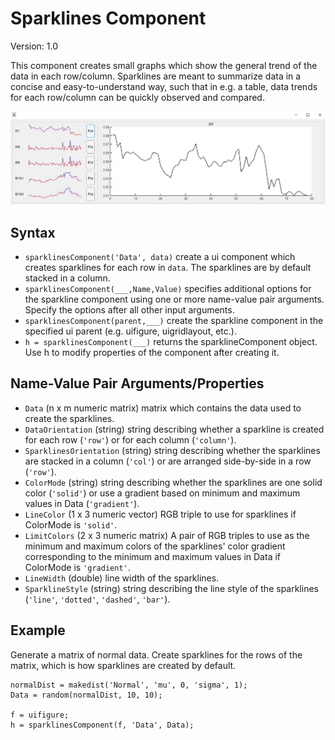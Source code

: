 # Sparklines Component

Version: 1.0

This component creates small graphs which show the general trend of the data in each row/column. Sparklines are meant to summarize data in a concise and easy-to-understand way, such that in e.g. a table, data trends for each row/column can be quickly observed and compared.

![Example sparklinesComponent](./exampleSC.jpg)

## Syntax
* `sparklinesComponent('Data', data)` create a ui component which creates sparklines for each row in `data`. The sparklines are by default stacked in a column.
* `sparklinesComponent(___,Name,Value)` specifies additional options for the sparkline component using one or more name-value pair arguments. Specify the options after all other input arguments.
* `sparklinesComponent(parent,___)` create the sparkline component in the specified ui parent (e.g. uifigure, uigridlayout, etc.).
* `h = sparklinesComponent(___)` returns the sparklineComponent object. Use h to modify properties of the component after creating it.

## Name-Value Pair Arguments/Properties
* `Data` (n x m numeric matrix) matrix which contains the data used to create the sparklines.
* `DataOrientation` (string) string describing whether a sparkline is created for each row (`'row'`) or for each column (`'column'`).
* `SparklinesOrientation` (string) string describing whether the sparklines are stacked in a column (`'col'`) or are arranged side-by-side in a row (`'row'`). 
* `ColorMode` (string) string describing whether the sparklines are one solid color (`'solid'`) or use a gradient based on minimum and maximum values in Data (`'gradient'`).
* `LineColor` (1 x 3 numeric vector) RGB triple to use for sparklines if ColorMode is `'solid'`.
* `LimitColors` (2 x 3 numeric matrix) A pair of RGB triples to use as the minimum and maximum colors of the sparklines' color gradient corresponding to the minimum and maximum values in Data if ColorMode is `'gradient'`. 
* `LineWidth` (double) line width of the sparklines.
* `SparklineStyle` (string) string describing the line style of the sparklines (`'line'`, `'dotted'`, `'dashed'`, `'bar'`).

## Example
Generate a matrix of normal data. Create sparklines for the rows of the matrix, which is how sparklines are created by default. 
```
normalDist = makedist('Normal', 'mu', 0, 'sigma', 1);
Data = random(normalDist, 10, 10);
 
f = uifigure;
h = sparklinesComponent(f, 'Data', Data);
```
